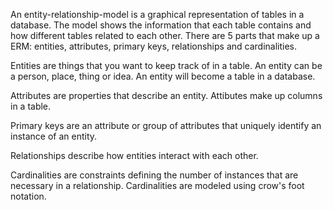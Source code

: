 An entity-relationship-model is a graphical representation of tables in a database.  The model shows the information that each table contains and how different tables related to each other.
There are 5 parts that make up a ERM: entities, attributes, primary keys, relationships and cardinalities.

Entities are things that you want to keep track of in a table.  An entity can be a person, place, thing or idea.  An entity will become a table in a database.

Attributes are properties that describe an entity.  Attibutes make up columns in a table.

Primary keys are an attribute or group of attributes that uniquely identify an instance of an entity.

Relationships describe how entities interact with each other.

Cardinalities are constraints defining the number of instances that are necessary in a relationship.  Cardinalities are modeled using crow's foot notation.
